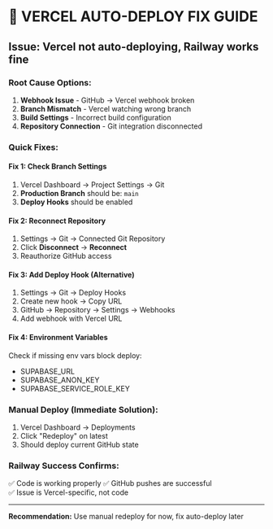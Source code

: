 # 🔧 VERCEL AUTO-DEPLOY FIX GUIDE

## Issue: Vercel not auto-deploying, Railway works fine

### Root Cause Options:
1. **Webhook Issue** - GitHub → Vercel webhook broken
2. **Branch Mismatch** - Vercel watching wrong branch  
3. **Build Settings** - Incorrect build configuration
4. **Repository Connection** - Git integration disconnected

### Quick Fixes:

#### Fix 1: Check Branch Settings
1. Vercel Dashboard → Project Settings → Git
2. **Production Branch** should be: `main`
3. **Deploy Hooks** should be enabled

#### Fix 2: Reconnect Repository  
1. Settings → Git → Connected Git Repository
2. Click **Disconnect** → **Reconnect**
3. Reauthorize GitHub access

#### Fix 3: Add Deploy Hook (Alternative)
1. Settings → Git → Deploy Hooks
2. Create new hook → Copy URL
3. GitHub → Repository → Settings → Webhooks
4. Add webhook with Vercel URL

#### Fix 4: Environment Variables
Check if missing env vars block deploy:
- SUPABASE_URL
- SUPABASE_ANON_KEY  
- SUPABASE_SERVICE_ROLE_KEY

### Manual Deploy (Immediate Solution):
1. Vercel Dashboard → Deployments
2. Click "Redeploy" on latest
3. Should deploy current GitHub state

### Railway Success Confirms:
✅ Code is working properly
✅ GitHub pushes are successful  
✅ Issue is Vercel-specific, not code

---
**Recommendation:** Use manual redeploy for now, fix auto-deploy later
